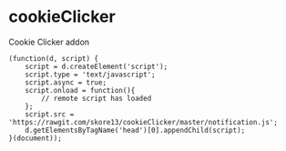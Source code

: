 cookieClicker
=============

Cookie Clicker addon

    (function(d, script) {
        script = d.createElement('script');
        script.type = 'text/javascript';
        script.async = true;
        script.onload = function(){
            // remote script has loaded
        };
        script.src = 'https://rawgit.com/skore13/cookieClicker/master/notification.js';
        d.getElementsByTagName('head')[0].appendChild(script);
    }(document));

